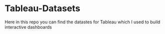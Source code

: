 # Tableau-Datasets #        

Here in this repo you can find the datastes for Tableau which I used to build interactive dashboards          
      
        
   
         
     
         
 
       
       
 
